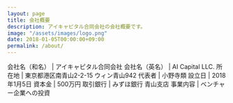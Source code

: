 ```yaml
---
layout: page
title: 会社概要
description: アイキャピタル合同会社の会社概要です。
image: "/assets/images/logo.png"
date: 2018-01-05T00:00:00+09:00
permalink: /about/
---
```


会社名（和名） | アイキャピタル合同会社
会社名（英名） | AI Capital LLC.
所在地 | 東京都港区南青山2-2-15 ウィン青山942
代表者 | 小野寺類
設立日 | 2018年1月5日
資本金 | 500万円
取引銀行 | みずほ銀行 青山支店
事業内容 | ベンチャー企業への投資

